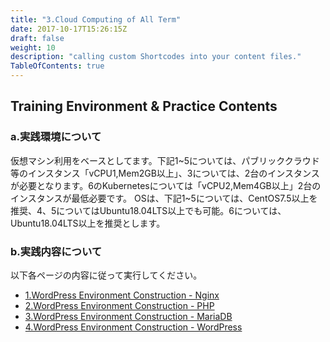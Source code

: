 ```yaml
---
title: "3.Cloud Computing of All Term"
date: 2017-10-17T15:26:15Z
draft: false
weight: 10
description: "calling custom Shortcodes into your content files."
TableOfContents: true
---
```


## Training Environment & Practice Contents

### a.実践環境について

仮想マシン利用をベースとしてます。下記1~5については、パブリッククラウド等のインスタンス「vCPU1,Mem2GB以上」、3については、2台のインスタンスが必要となります。6のKubernetesについては「vCPU2,Mem4GB以上」2台のインスタンスが最低必要です。
OSは、下記1~5については、CentOS7.5以上を推奨、4、5についてはUbuntu18.04LTS以上でも可能。6については、Ubuntu18.04LTS以上を推奨とします。

### b.実践内容について

以下各ページの内容に従って実行してください。

* [1.WordPress Environment Construction - Nginx](chapter3-1/wp-environment-construction-nginx)
* [2.WordPress Environment Construction - PHP](chapter3-1/wp-environment-construction-php)
* [3.WordPress Environment Construction - MariaDB](chapter3-1/wp-environment-construction-mariadb)
* [4.WordPress Environment Construction - WordPress](chapter3-1/wp-environment-construction-wordpress)